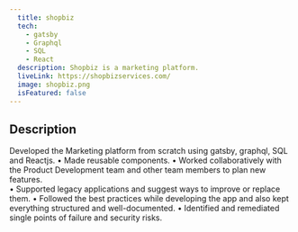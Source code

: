 ```yaml
---
  title: shopbiz
  tech:
    - gatsby
    - Graphql
    - SQL
    - React
  description: Shopbiz is a marketing platform.
  liveLink: https://shopbizservices.com/
  image: shopbiz.png
  isFeatured: false
---
```


## Description

Developed the Marketing platform from scratch using gatsby, graphql, SQL and Reactjs.
• Made reusable components.
• Worked collaboratively with the Product Development team and other team members to plan new features.  
• Supported legacy applications and suggest ways to improve or replace them.
• Followed the best practices while developing the app and also kept everything structured and well-documented.
• Identified and remediated single points of failure and security risks.
